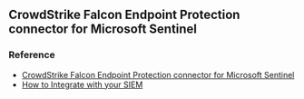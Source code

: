 ## CrowdStrike Falcon Endpoint Protection connector for Microsoft Sentinel

### Reference
* [CrowdStrike Falcon Endpoint Protection connector for Microsoft Sentinel](https://learn.microsoft.com/en-us/azure/sentinel/data-connectors/crowdstrike-falcon-endpoint-protection)
* [How to Integrate with your SIEM](https://www.crowdstrike.com/blog/tech-center/integrate-with-your-siem/)
